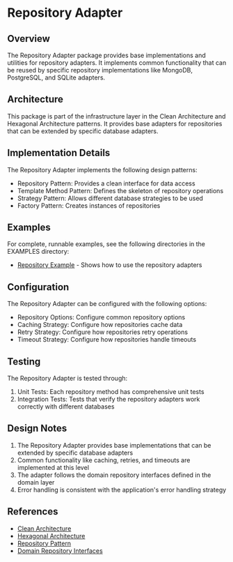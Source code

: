 # Repository Adapter

## Overview

The Repository Adapter package provides base implementations and utilities for repository adapters. It implements common functionality that can be reused by specific repository implementations like MongoDB, PostgreSQL, and SQLite adapters.

## Architecture

This package is part of the infrastructure layer in the Clean Architecture and Hexagonal Architecture patterns. It provides base adapters for repositories that can be extended by specific database adapters.

## Implementation Details

The Repository Adapter implements the following design patterns:
- Repository Pattern: Provides a clean interface for data access
- Template Method Pattern: Defines the skeleton of repository operations
- Strategy Pattern: Allows different database strategies to be used
- Factory Pattern: Creates instances of repositories

## Examples

For complete, runnable examples, see the following directories in the EXAMPLES directory:
- [Repository Example](../../../examples/repository/README.md) - Shows how to use the repository adapters

## Configuration

The Repository Adapter can be configured with the following options:
- Repository Options: Configure common repository options
- Caching Strategy: Configure how repositories cache data
- Retry Strategy: Configure how repositories retry operations
- Timeout Strategy: Configure how repositories handle timeouts

## Testing

The Repository Adapter is tested through:
1. Unit Tests: Each repository method has comprehensive unit tests
2. Integration Tests: Tests that verify the repository adapters work correctly with different databases

## Design Notes

1. The Repository Adapter provides base implementations that can be extended by specific database adapters
2. Common functionality like caching, retries, and timeouts are implemented at this level
3. The adapter follows the domain repository interfaces defined in the domain layer
4. Error handling is consistent with the application's error handling strategy

## References

- [Clean Architecture](https://blog.cleancoder.com/uncle-bob/2012/08/13/the-clean-architecture.html)
- [Hexagonal Architecture](https://alistair.cockburn.us/hexagonal-architecture/)
- [Repository Pattern](https://martinfowler.com/eaaCatalog/repository.html)
- [Domain Repository Interfaces](../../../core/domain/ports/README.md)